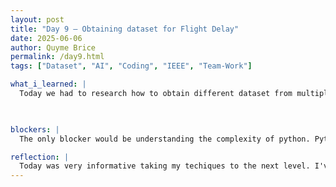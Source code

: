 ```yaml
---
layout: post
title: "Day 9 – Obtaining dataset for Flight Delay"
date: 2025-06-06
author: Quyme Brice
permalink: /day9.html
tags: ["Dataset", "AI", "Coding", "IEEE", "Team-Work"]

what_i_learned: |
  Today we had to research how to obtain different dataset from multiple resources in order to have data to use for our prediction model. These reseources included FAA and Bureau of Transportation. Our goal for today was to figure out how to combine two datasets to use in our prediction model. This function of python was new to me and a great learning experience. I'm proud that I'm learning more techiques in a short amount of time.

  

blockers: |
  The only blocker would be understanding the complexity of python. Python is still new to me and have lots of techique used within the programing language. Its good to learn it now because it's still one of the most popular language used. The industry probably have adapted in using python as their main code of choice.

reflection: |
  Today was very informative taking my techiques to the next level. I've done a lot of learning with importing files into my python software. We needed to do this in order to figure out how to merged two .csv files together. I accomplished this today by taking one step at a time. This learning experience have pushed me to work better to take my skills to the next level. I feel more prepared for the industry. If the industry is like this I will be more prepared to work on a research team.
---
```

